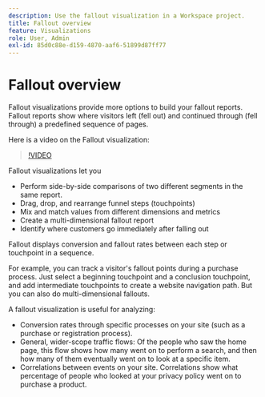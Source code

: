 ```yaml
---
description: Use the fallout visualization in a Workspace project.
title: Fallout overview
feature: Visualizations
role: User, Admin
exl-id: 85d0c88e-d159-4870-aaf6-51899d87ff77
---
```

# Fallout overview

Fallout visualizations provide more options to build your fallout reports. Fallout reports show where visitors left (fell out) and continued through (fell through) a predefined sequence of pages.

Here is a video on the Fallout visualization:

>[!VIDEO](https://video.tv.adobe.com/v/345883/?quality=12)

Fallout visualizations let you

* Perform side-by-side comparisons of two different segments in the same report.
* Drag, drop, and rearrange funnel steps (touchpoints) 
* Mix and match values from different dimensions and metrics 
* Create a multi-dimensional fallout report 
* Identify where customers go immediately after falling out

Fallout displays conversion and fallout rates between each step or touchpoint in a sequence.

For example, you can track a visitor's fallout points during a purchase process. Just select a beginning touchpoint and a conclusion touchpoint, and add intermediate touchpoints to create a website navigation path. But you can also do multi-dimensional fallouts.

A fallout visualization is useful for analyzing:

* Conversion rates through specific processes on your site (such as a purchase or registration process).
* General, wider-scope traffic flows: Of the people who saw the home page, this flow shows how many went on to perform a search, and then how many of them eventually went on to look at a specific item.
* Correlations between events on your site. Correlations show what percentage of people who looked at your privacy policy went on to purchase a product.
